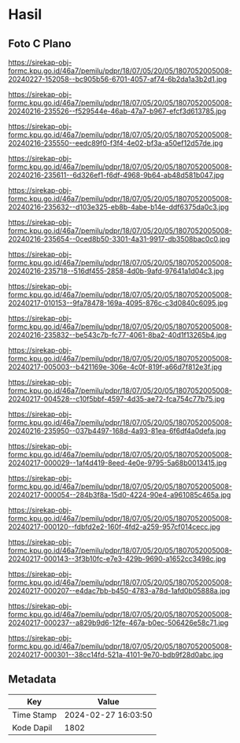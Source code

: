 # Hasil

## Foto C Plano

https://sirekap-obj-formc.kpu.go.id/46a7/pemilu/pdpr/18/07/05/20/05/1807052005008-20240227-152058--bc905b56-6701-4057-af74-6b2da1a3b2d1.jpg

https://sirekap-obj-formc.kpu.go.id/46a7/pemilu/pdpr/18/07/05/20/05/1807052005008-20240216-235526--f529544e-46ab-47a7-b967-efcf3d613785.jpg

https://sirekap-obj-formc.kpu.go.id/46a7/pemilu/pdpr/18/07/05/20/05/1807052005008-20240216-235550--eedc89f0-f3f4-4e02-bf3a-a50ef12d57de.jpg

https://sirekap-obj-formc.kpu.go.id/46a7/pemilu/pdpr/18/07/05/20/05/1807052005008-20240216-235611--6d326ef1-f6df-4968-9b64-ab48d581b047.jpg

https://sirekap-obj-formc.kpu.go.id/46a7/pemilu/pdpr/18/07/05/20/05/1807052005008-20240216-235632--d103e325-eb8b-4abe-b14e-ddf6375da0c3.jpg

https://sirekap-obj-formc.kpu.go.id/46a7/pemilu/pdpr/18/07/05/20/05/1807052005008-20240216-235654--0ced8b50-3301-4a31-9917-db3508bac0c0.jpg

https://sirekap-obj-formc.kpu.go.id/46a7/pemilu/pdpr/18/07/05/20/05/1807052005008-20240216-235718--516df455-2858-4d0b-9afd-97641a1d04c3.jpg

https://sirekap-obj-formc.kpu.go.id/46a7/pemilu/pdpr/18/07/05/20/05/1807052005008-20240217-010153--9fa78478-169a-4095-876c-c3d0840c6095.jpg

https://sirekap-obj-formc.kpu.go.id/46a7/pemilu/pdpr/18/07/05/20/05/1807052005008-20240216-235832--be543c7b-fc77-4061-8ba2-40d1f13265b4.jpg

https://sirekap-obj-formc.kpu.go.id/46a7/pemilu/pdpr/18/07/05/20/05/1807052005008-20240217-005003--b421169e-306e-4c0f-819f-a66d7f812e3f.jpg

https://sirekap-obj-formc.kpu.go.id/46a7/pemilu/pdpr/18/07/05/20/05/1807052005008-20240217-004528--c10f5bbf-4597-4d35-ae72-fca754c77b75.jpg

https://sirekap-obj-formc.kpu.go.id/46a7/pemilu/pdpr/18/07/05/20/05/1807052005008-20240216-235950--037b4497-168d-4a93-81ea-6f6df4a0defa.jpg

https://sirekap-obj-formc.kpu.go.id/46a7/pemilu/pdpr/18/07/05/20/05/1807052005008-20240217-000029--1af4d419-8eed-4e0e-9795-5a68b0013415.jpg

https://sirekap-obj-formc.kpu.go.id/46a7/pemilu/pdpr/18/07/05/20/05/1807052005008-20240217-000054--284b3f8a-15d0-4224-90e4-a961085c465a.jpg

https://sirekap-obj-formc.kpu.go.id/46a7/pemilu/pdpr/18/07/05/20/05/1807052005008-20240217-000120--fdbfd2e2-160f-4fd2-a259-957cf014cecc.jpg

https://sirekap-obj-formc.kpu.go.id/46a7/pemilu/pdpr/18/07/05/20/05/1807052005008-20240217-000143--3f3b10fc-e7e3-429b-9690-a1652cc3498c.jpg

https://sirekap-obj-formc.kpu.go.id/46a7/pemilu/pdpr/18/07/05/20/05/1807052005008-20240217-000207--e4dac7bb-b450-4783-a78d-1afd0b05888a.jpg

https://sirekap-obj-formc.kpu.go.id/46a7/pemilu/pdpr/18/07/05/20/05/1807052005008-20240217-000237--a829b9d6-12fe-467a-b0ec-506426e58c71.jpg

https://sirekap-obj-formc.kpu.go.id/46a7/pemilu/pdpr/18/07/05/20/05/1807052005008-20240217-000301--38cc14fd-521a-4101-9e70-bdb9f28d0abc.jpg


## Metadata

| Key        | Value               |
| ---------- | ------------------- |
| Time Stamp | 2024-02-27 16:03:50 |
| Kode Dapil | 1802                |



